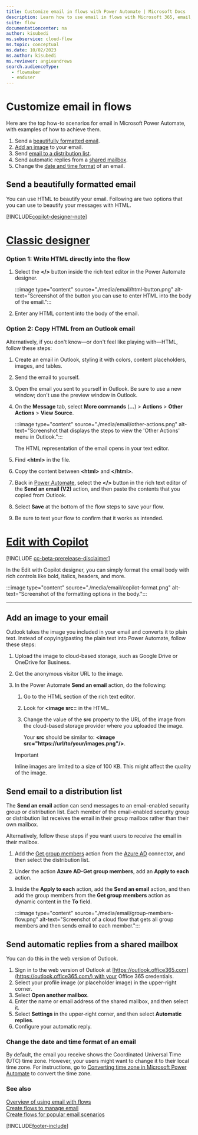 ```yaml
---
title: Customize email in flows with Power Automate | Microsoft Docs
description: Learn how to use email in flows with Microsoft 365, email, or mail notification.
suite: flow
documentationcenter: na
author: kisubedi
ms.subservice: cloud-flow
ms.topic: conceptual
ms.date: 10/02/2023
ms.author: kisubedi
ms.reviewer: angieandrews
search.audienceType: 
  - flowmaker
  - enduser
---
```


# Customize email in flows

Here are the top how-to scenarios for email in Microsoft Power Automate, with examples of how to achieve them.

1. Send a [beautifully formatted email](#send-a-beautifully-formatted-email).
1. [Add an image](#add-an-image-to-your-email) to your email.
1. Send [email to a distribution list](#send-email-to-a-distribution-list).
1. Send automatic replies from a [shared mailbox](#send-automatic-replies-from-a-shared-mailbox).
1. Change the [date and time format](#change-the-date-and-time-format-of-an-email) of an email.

## Send a beautifully formatted email

You can use HTML to beautify your email. Following are two options that you can use to beautify your messages with HTML.

[!INCLUDE[copilot-designer-note](./includes/copilot-designer-note.md)]

# [Classic designer](#tab/classic-designer)

### Option 1: Write HTML directly into the flow

1. Select the **\</\>** button inside the rich text editor in the Power Automate designer. 

    :::image type="content" source="./media/email/html-button.png" alt-text="Screenshot of the button you can use to enter HTML into the body of the email.":::

1. Enter any HTML content into the body of the email.

### Option 2: Copy HTML from an Outlook email

Alternatively, if you don't know&mdash;or don't feel like playing with&mdash;HTML, follow these steps:

1. Create an email in Outlook, styling it with colors, content placeholders, images, and tables.
1. Send the email to yourself.
1. Open the email you sent to yourself in Outlook. Be sure to use a new window; don't use the preview window in Outlook.
1. On the **Message** tab, select **More commands** (**...**) > **Actions** > **Other Actions** > **View Source**.

    :::image type="content" source="./media/email/other-actions.png" alt-text="Screenshot that displays the steps to view the 'Other Actions' menu in Outlook.":::

   The HTML representation of the email opens in your text editor.

1. Find **\<html\>** in the file.
1. Copy the content between **\<html\>** and **\</html\>**.
1. Back in [Power Automate](https://make.powerautomate.com), select the **\</\>** button in the rich text editor of the **Send an email (V2)** action, and then paste the contents that you copied from Outlook.
1. Select **Save** at the bottom of the flow steps to save your flow.
1. Be sure to test your flow to confirm that it works as intended.

# [Edit with Copilot](#tab/edit-with-copilot) 

[!INCLUDE [cc-beta-prerelease-disclaimer](./includes/cc-beta-prerelease-disclaimer.md)]

In the Edit with Copilot designer, you can simply format the email body with rich controls like bold, italics, headers, and more.

:::image type="content" source="./media/email/copilot-format.png" alt-text="Screenshot of the formatting options in the body.":::

---

## Add an image to your email

Outlook takes the image you included in your email and converts it to plain text. Instead of copying/pasting the plain text into Power Automate, follow these steps: 

1. Upload the image to cloud-based storage, such as Google Drive or OneDrive for Business.
1. Get the anonymous visitor URL to the image. 
1. In the Power Automate **Send an email** action, do the following:
    1. Go to the HTML section of the rich text editor.
    1. Look for **\<image src=** in the HTML.
    1. Change the value of the **src** property to the URL of the image from the cloud-based storage provider where you uploaded the image.

       Your **src** should be similar to: **\<image src="https://url/to/your/images.png"/\>**.

   > [!IMPORTANT]
   > Inline images are limited to a size of 100 KB. This might affect the quality of the image.

## Send email to a distribution list

The **Send an email** action can send messages to an email-enabled security group or distribution list. Each member of the email-enabled security group or distribution list receives the email in their group mailbox rather than their own mailbox.

Alternatively, follow these steps if you want users to receive the email in their mailbox.

1. Add the [Get group members](/connectors/azuread/#get-group-members) action from the [Azure AD](/connectors/azuread/) connector, and then select the distribution list.
1. Under the action **Azure AD-Get group members**, add an **Apply to each** action.
1. Inside the **Apply to each** action, add the **Send an email** action, and then add the group members from the **Get group members** action as dynamic content in the **To** field.

    :::image type="content" source="./media/email/group-members-flow.png" alt-text="Screenshot of a cloud flow that gets all group members and then sends email to each member.":::

## Send automatic replies from a shared mailbox

You can do this in the web version of Outlook.

1. Sign in to the web version of Outlook at [https://outlook.office365.com](https://outlook.office365.com/) with your Office 365 credentials.
1. Select your profile image (or placeholder image) in the upper-right corner.
1. Select **Open another mailbox**.
1. Enter the name or email address of the shared mailbox, and then select it.
1. Select **Settings** in the upper-right corner, and then select **Automatic replies**.
1. Configure your automatic reply.

### Change the date and time format of an email

By default, the email you receive shows the Coordinated Universal Time (UTC) time zone. However, your users might want to change it to their local time zone. For instructions, go to  [Converting time zone in Microsoft Power Automate](https://support.microsoft.com/help/4557244/converting-time-zone-in-microsoft-power-automate) to convert the time zone.

### See also

[Overview of using email with flows](email-overview.md)  
[Create flows to manage email](create-email-flows.md)  
[Create flows for popular email scenarios](email-top-scenarios.md)  


[!INCLUDE[footer-include](includes/footer-banner.md)]
